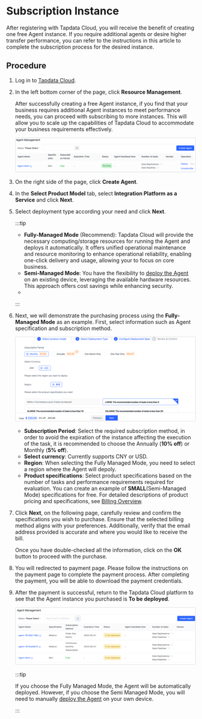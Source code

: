# Subscription Instance

After registering with Tapdata Cloud, you will receive the benefit of creating one free Agent instance. If you require additional agents or desire higher transfer performance, you can refer to the instructions in this article to complete the subscription process for the desired instance.

## Procedure

1. Log in to [Tapdata Cloud](https://cloud.tapdata.io/).

2. In the left bottom corner of the page, click **Resource Management**.

   After successfully creating a free Agent instance, if you find that your business requires additional Agent instances to meet performance needs, you can proceed with subscribing to more instances. This will allow you to scale up the capabilities of Tapdata Cloud to accommodate your business requirements effectively.

   ![Agent Example](../images/agent_free.png)

3. On the right side of the page, click **Create Agent**.

4. In the **Select Product Model** tab, select **Integration Platform as a Service** and click **Next**.

5. Select deployment type according your need and click **Next**.

   :::tip

   * **Fully-Managed Mode** (Recommend): Tapdata Cloud will provide the necessary computing/storage resources for running the Agent and deploys it automatically. It offers unified operational maintenance and resource monitoring to enhance operational reliability, enabling one-click delivery and usage, allowing your to focus on core business.
   * **Semi-Managed Mode**: You have the flexibility to [deploy the Agent](../quick-start/install-agent/README.md) on an existing device, leveraging the available hardware resources. This approach offers cost savings while enhancing security. 
   * 

   :::

6. Next, we will demonstrate the purchasing process using the **Fully-Managed Mode** as an example. First, select information such as Agent specification and subscription method.

   ![Select Agent Specification](../images/select_agent_spec.png)

   * **Subscription Period**: Select the required subscription method, in order to avoid the expiration of the instance affecting the execution of the task, it is recommended to choose the Annually (**10% off**) or Monthly (**5% off**).
   * **Select currency**: Currently supports CNY or USD.
   * **Region**: When selecting the Fully Managed Mode, you need to select a region where the Agent will depoly.
   * **Product specifications**: Select product specifications based on the number of tasks and performance requirements required for evaluation. You can create an example of **SMALL**(Semi-Managed Mode) specifications for free. For detailed descriptions of product pricing and specifications, see [Billing Overview](billing-overview.md).

7. Click **Next**, on the following page, carefully review and confirm the specifications you wish to purchase. Ensure that the selected billing method aligns with your preferences. Additionally, verify that the email address provided is accurate and where you would like to receive the bill. 

   Once you have double-checked all the information, click on the **OK** button to proceed with the purchase.

8. You will redirected to payment page. Please follow the instructions on the payment page to complete the payment process. After completing the payment, you will be able to download the payment credentials.

9. After the payment is successful, return to the Tapdata Cloud platform to see that the Agent instance you purchased is **To be deployed**.

   ![Subscription is successful](../images/purchase_success.png)

   :::tip

   If you choose the Fully Managed Mode, the Agent will be automatically deployed. However, if you choose the Semi Managed Mode, you will need to manually [deploy the Agent](../quick-start/install-agent/README.md) on your own device.

   :::
